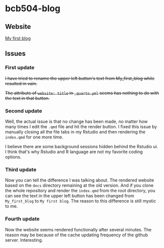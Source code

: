 # bcb504-blog

## Website
 [My first blog](https://chubl.github.io/bcb504-blog/)

## Issues
### First update
<del>I have tried to rename the upper left button's text from My_first_blog while resulted in vain. 

<del>The attribute of `website: title` in `_quarto.yml` seems has nothing to do with the text in that button.

### Second update
Well, the actual issue is that no change has been made, no matter how many times I edit the `.qmd` file and hit the render button. I fixed this issue by manually closing all the file tabs in my Rstudio and then rendering the `index.qmd` for one more time.

I believe there are some background sessions hidden behind the Rstudio ui. I think that's why Rstudio and R language are not my favorite coding options.

### Third update
Now you can tell the difference I was talking about. The rendered website based on the `docs` directory remaining at the old version.
And if you clone the whole repository and render the `index.qmd` from the root directory, you can see the text in the upper left button has been changed from `My_first_blog` to `My first blog`.
The reason to this difference is still mystic to me.

### Fourth update
Now the website seems rendered functionally after several minutes. The reason may be because of the cache updating frequency of the github server. Interesting.
